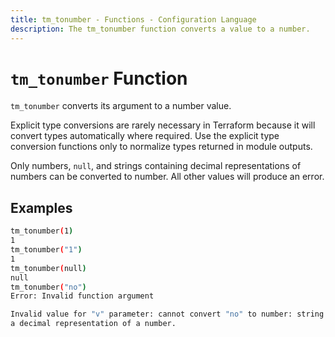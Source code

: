 ```yaml
---
title: tm_tonumber - Functions - Configuration Language
description: The tm_tonumber function converts a value to a number.
---
```


# `tm_tonumber` Function

`tm_tonumber` converts its argument to a number value.

Explicit type conversions are rarely necessary in Terraform because it will
convert types automatically where required. Use the explicit type conversion
functions only to normalize types returned in module outputs.

Only numbers, `null`, and strings containing decimal representations of numbers can be
converted to number. All other values will produce an error.

## Examples

```sh
tm_tonumber(1)
1
tm_tonumber("1")
1
tm_tonumber(null)
null
tm_tonumber("no")
Error: Invalid function argument

Invalid value for "v" parameter: cannot convert "no" to number: string must be
a decimal representation of a number.
```
